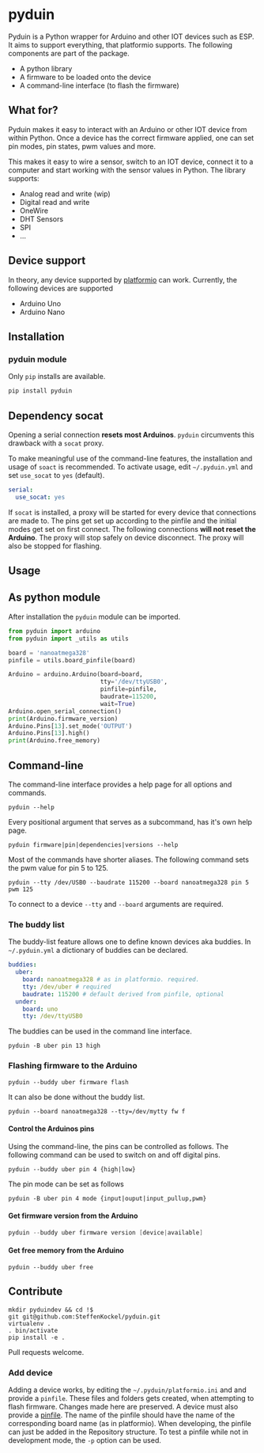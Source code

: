 # pyduin

Pyduin is a Python wrapper for Arduino and other IOT devices such as ESP. It aims to support everything, that platformio supports. The following components are part of the package.

* A python library
* A firmware to be loaded onto the device
* A command-line interface (to flash the firmware)

## What for?

Pyduin makes it easy to interact with an Arduino or other IOT device from within Python. Once a device has the correct firmware applied, one can set pin modes, pin states, pwm values and more.

This makes it easy to wire a sensor, switch to an IOT device, connect it to a computer and start working with the sensor values in Python. The library supports:

- Analog read and write (wip)
- Digital read and write
- OneWire
- DHT Sensors
- SPI
- ...

## Device support

In theory, any device supported by [platformio](https://platformio.org/) can work. Currently, the following devices are supported

* Arduino Uno
* Arduino Nano

## Installation

### pyduin module

Only `pip` installs are available.

```bash
pip install pyduin
```
## Dependency socat

Opening a serial connection **resets most Arduinos**. `pyduin` circumvents this drawback with a `socat` proxy.

To make meaningful use of the command-line features, the installation and usage of `soact` is recommended. To activate usage, edit `~/.pyduin.yml` and set `use_socat` to `yes` (default).
```yaml
serial:
  use_socat: yes
```
If `socat` is installed, a proxy will be started for every device that connections are made to. The pins get set up according to the pinfile and the initial modes get set on first connect. The following connections **will not reset the Arduino**. The proxy will stop safely on device disconnect. The proxy will also be stopped for flashing.

## Usage

## As python module

After installation the `pyduin` module can be imported.
```python
from pyduin import arduino
from pyduin import _utils as utils

board = 'nanoatmega328'
pinfile = utils.board_pinfile(board)

Arduino = arduino.Arduino(board=board,
                          tty='/dev/ttyUSB0',
                          pinfile=pinfile,
                          baudrate=115200,
                          wait=True)
Arduino.open_serial_connection()
print(Arduino.firmware_version)
Arduino.Pins[13].set_mode('OUTPUT')
Arduino.Pins[13].high()
print(Arduino.free_memory)
```

## Command-line

The command-line interface provides a help page for all options and commands.

```
pyduin --help
```

Every positional argument that serves as a subcommand, has it's own help page.

```
pyduin firmware|pin|dependencies|versions --help
```

Most of the commands have shorter aliases. The following command sets the pwm value for pin 5 to 125.

```
pyduin --tty /dev/USB0 --baudrate 115200 --board nanoatmega328 pin 5 pwm 125
```
To connect to a device `--tty` and `--board` arguments are required.

### The buddy list

The buddy-list feature allows one to define known devices aka buddies. In `~/.pyduin.yml` a dictionary of buddies can be declared. 
```yaml
buddies:
  uber:
    board: nanoatmega328 # as in platformio. required.
    tty: /dev/uber # required
    baudrate: 115200 # default derived from pinfile, optional
  under:
    board: uno
    tty: /dev/ttyUSB0
```
The buddies can be used in the command line interface.

```
pyduin -B uber pin 13 high
```

### Flashing firmware to the Arduino

```
pyduin --buddy uber firmware flash
```
It can also be done without the buddy list.
```
pyduin --board nanoatmega328 --tty=/dev/mytty fw f
```

#### Control the Arduinos pins

 Using the command-line, the pins can be controlled as follows. The following command can be used to switch on and off digital pins.

```
pyduin --buddy uber pin 4 {high|low}
```
The pin mode can be set as follows
```
pyduin -B uber pin 4 mode {input|ouput|input_pullup,pwm}
```
#### Get firmware version from the Arduino

```h
pyduin --buddy uber firmware version [device|available]
```
#### Get free memory from the Arduino

```
pyduin --buddy uber free
```

## Contribute

```
mkdir pyduindev && cd !$
git git@github.com:SteffenKockel/pyduin.git
virtualenv .
. bin/activate
pip install -e .
```

Pull requests welcome.

### Add device

Adding a device works, by editing the `~/.pyduin/platformio.ini` and and provide a `pinfile`. These files and folders gets created, when attempting to flash firmware. Changes made here are preserved. A device must also provide a [pinfile](https://github.com/SteffenKockel/pyduin/tree/master/src/pyduin/data/pinfiles). The name of the pinfile should have the name of the corresponding board name (as in platformio).
When developing, the pinfile can just be added in the Repository structure. To test a pinfile while not in development mode, the `-p` option can be used.
